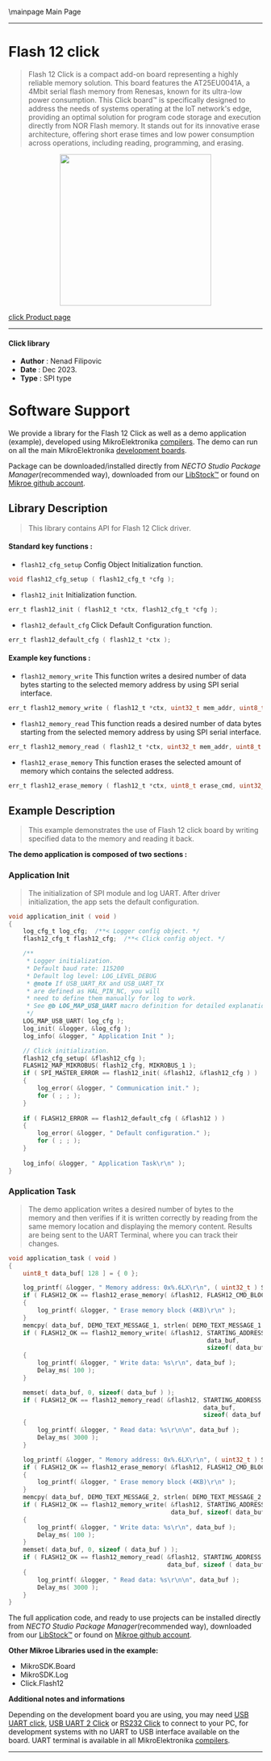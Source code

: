 \mainpage Main Page

---
# Flash 12 click

> Flash 12 Click is a compact add-on board representing a highly reliable memory solution. This board features the AT25EU0041A, a 4Mbit serial flash memory from Renesas, known for its ultra-low power consumption. This Click board™ is specifically designed to address the needs of systems operating at the IoT network's edge, providing an optimal solution for program code storage and execution directly from NOR Flash memory. It stands out for its innovative erase architecture, offering short erase times and low power consumption across operations, including reading, programming, and erasing.

<p align="center">
  <img src="https://download.mikroe.com/images/click_for_ide/flash12_click.png" height=300px>
</p>

[click Product page](https://www.mikroe.com/flash-12-click)

---


#### Click library

- **Author**        : Nenad Filipovic
- **Date**          : Dec 2023.
- **Type**          : SPI type


# Software Support

We provide a library for the Flash 12 Click
as well as a demo application (example), developed using MikroElektronika
[compilers](https://www.mikroe.com/necto-studio).
The demo can run on all the main MikroElektronika [development boards](https://www.mikroe.com/development-boards).

Package can be downloaded/installed directly from *NECTO Studio Package Manager*(recommended way), downloaded from our [LibStock&trade;](https://libstock.mikroe.com) or found on [Mikroe github account](https://github.com/MikroElektronika/mikrosdk_click_v2/tree/master/clicks).

## Library Description

> This library contains API for Flash 12 Click driver.

#### Standard key functions :

- `flash12_cfg_setup` Config Object Initialization function.
```c
void flash12_cfg_setup ( flash12_cfg_t *cfg );
```

- `flash12_init` Initialization function.
```c
err_t flash12_init ( flash12_t *ctx, flash12_cfg_t *cfg );
```

- `flash12_default_cfg` Click Default Configuration function.
```c
err_t flash12_default_cfg ( flash12_t *ctx );
```

#### Example key functions :

- `flash12_memory_write` This function writes a desired number of data bytes starting to the selected memory address by using SPI serial interface.
```c
err_t flash12_memory_write ( flash12_t *ctx, uint32_t mem_addr, uint8_t *data_in, uint32_t len );
```

- `flash12_memory_read` This function reads a desired number of data bytes starting from the selected memory address by using SPI serial interface.
```c
err_t flash12_memory_read ( flash12_t *ctx, uint32_t mem_addr, uint8_t *data_out, uint32_t len );
```

- `flash12_erase_memory` This function erases the selected amount of memory which contains the selected address.
```c
err_t flash12_erase_memory ( flash12_t *ctx, uint8_t erase_cmd, uint32_t mem_addr );
```

## Example Description

> This example demonstrates the use of Flash 12 click board 
> by writing specified data to the memory and reading it back.

**The demo application is composed of two sections :**

### Application Init

> The initialization of SPI module and log UART.
> After driver initialization, the app sets the default configuration.

```c
void application_init ( void )
{
    log_cfg_t log_cfg;  /**< Logger config object. */
    flash12_cfg_t flash12_cfg;  /**< Click config object. */

    /** 
     * Logger initialization.
     * Default baud rate: 115200
     * Default log level: LOG_LEVEL_DEBUG
     * @note If USB_UART_RX and USB_UART_TX 
     * are defined as HAL_PIN_NC, you will 
     * need to define them manually for log to work. 
     * See @b LOG_MAP_USB_UART macro definition for detailed explanation.
     */
    LOG_MAP_USB_UART( log_cfg );
    log_init( &logger, &log_cfg );
    log_info( &logger, " Application Init " );

    // Click initialization.
    flash12_cfg_setup( &flash12_cfg );
    FLASH12_MAP_MIKROBUS( flash12_cfg, MIKROBUS_1 );
    if ( SPI_MASTER_ERROR == flash12_init( &flash12, &flash12_cfg ) )
    {
        log_error( &logger, " Communication init." );
        for ( ; ; );
    }
    
    if ( FLASH12_ERROR == flash12_default_cfg ( &flash12 ) )
    {
        log_error( &logger, " Default configuration." );
        for ( ; ; );
    }
    
    log_info( &logger, " Application Task\r\n" );
}
```

### Application Task

> The demo application writes a desired number of bytes to the memory 
> and then verifies if it is written correctly by reading 
> from the same memory location and displaying the memory content.
> Results are being sent to the UART Terminal, where you can track their changes.

```c
void application_task ( void )
{
    uint8_t data_buf[ 128 ] = { 0 };

    log_printf( &logger, " Memory address: 0x%.6LX\r\n", ( uint32_t ) STARTING_ADDRESS );
    if ( FLASH12_OK == flash12_erase_memory( &flash12, FLASH12_CMD_BLOCK_ERASE_4KB, STARTING_ADDRESS ) )
    {
        log_printf( &logger, " Erase memory block (4KB)\r\n" );
    }
    memcpy( data_buf, DEMO_TEXT_MESSAGE_1, strlen( DEMO_TEXT_MESSAGE_1 ) );
    if ( FLASH12_OK == flash12_memory_write( &flash12, STARTING_ADDRESS, 
                                                       data_buf, 
                                                       sizeof( data_buf ) ) )
    {
        log_printf( &logger, " Write data: %s\r\n", data_buf );
        Delay_ms( 100 );
    }

    memset( data_buf, 0, sizeof( data_buf ) );
    if ( FLASH12_OK == flash12_memory_read( &flash12, STARTING_ADDRESS, 
                                                      data_buf, 
                                                      sizeof( data_buf ) ) )
    {
        log_printf( &logger, " Read data: %s\r\n\n", data_buf );
        Delay_ms( 3000 );
    }

    log_printf( &logger, " Memory address: 0x%.6LX\r\n", ( uint32_t ) STARTING_ADDRESS );
    if ( FLASH12_OK == flash12_erase_memory( &flash12, FLASH12_CMD_BLOCK_ERASE_4KB, STARTING_ADDRESS ) )
    {
        log_printf( &logger, " Erase memory block (4KB)\r\n" );
    }
    memcpy( data_buf, DEMO_TEXT_MESSAGE_2, strlen( DEMO_TEXT_MESSAGE_2 ) );
    if ( FLASH12_OK == flash12_memory_write( &flash12, STARTING_ADDRESS, 
                                             data_buf, sizeof( data_buf ) ) )
    {
        log_printf( &logger, " Write data: %s\r\n", data_buf );
        Delay_ms( 100 );
    }
    memset( data_buf, 0, sizeof ( data_buf ) );
    if ( FLASH12_OK == flash12_memory_read( &flash12, STARTING_ADDRESS, 
                                            data_buf, sizeof ( data_buf ) ) )
    {
        log_printf( &logger, " Read data: %s\r\n\n", data_buf );
        Delay_ms( 3000 );
    }
}
```

The full application code, and ready to use projects can be installed directly from *NECTO Studio Package Manager*(recommended way), downloaded from our [LibStock&trade;](https://libstock.mikroe.com) or found on [Mikroe github account](https://github.com/MikroElektronika/mikrosdk_click_v2/tree/master/clicks).

**Other Mikroe Libraries used in the example:**

- MikroSDK.Board
- MikroSDK.Log
- Click.Flash12

**Additional notes and informations**

Depending on the development board you are using, you may need
[USB UART click](https://www.mikroe.com/usb-uart-click),
[USB UART 2 Click](https://www.mikroe.com/usb-uart-2-click) or
[RS232 Click](https://www.mikroe.com/rs232-click) to connect to your PC, for
development systems with no UART to USB interface available on the board. UART
terminal is available in all MikroElektronika
[compilers](https://shop.mikroe.com/compilers).

---

